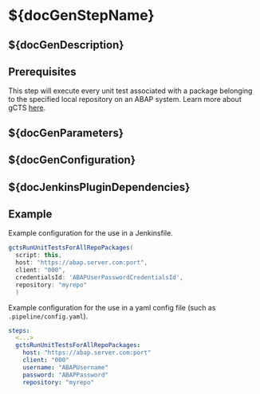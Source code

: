 # ${docGenStepName}

## ${docGenDescription}

## Prerequisites

This step will execute every unit test associated with a package belonging to the specified local repository on an ABAP system.
Learn more about gCTS [here](https://help.sap.com/viewer/4a368c163b08418890a406d413933ba7/201909.001/en-US/f319b168e87e42149e25e13c08d002b9.html).

## ${docGenParameters}

## ${docGenConfiguration}

## ${docJenkinsPluginDependencies}

## Example

Example configuration for the use in a Jenkinsfile.

```groovy
gctsRunUnitTestsForAllRepoPackages(
  script: this,
  host: "https://abap.server.com:port",
  client: "000",
  credentialsId: 'ABAPUserPasswordCredentialsId',
  repository: "myrepo"
  )
```

Example configuration for the use in a yaml config file (such as `.pipeline/config.yaml`).

```yaml
steps:
  <...>
  gctsRunUnitTestsForAllRepoPackages:
    host: "https://abap.server.com:port"
    client: "000"
    username: "ABAPUsername"
    password: "ABAPPassword"
    repository: "myrepo"
```
